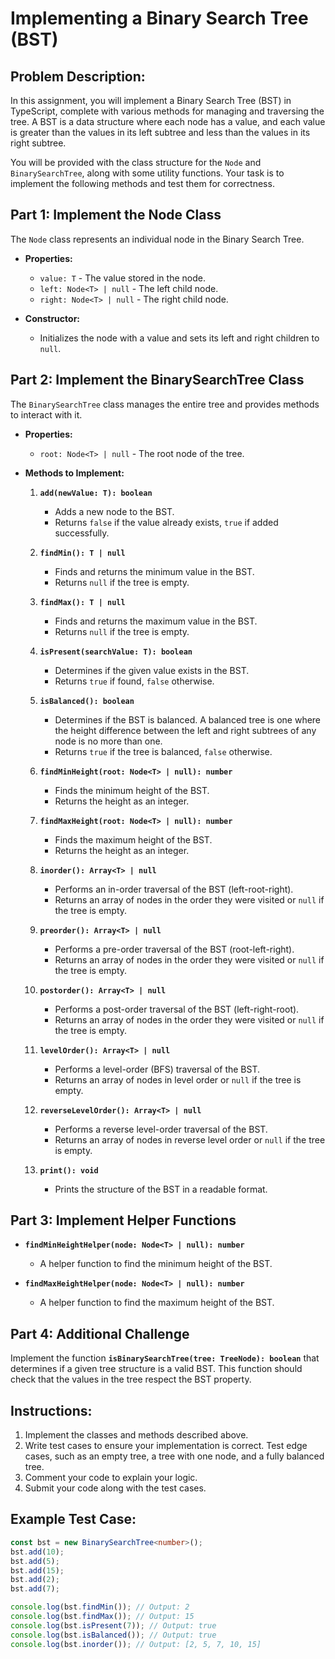# Implementing a Binary Search Tree (BST)

## Problem Description:

In this assignment, you will implement a Binary Search Tree (BST) in TypeScript, complete with various methods for managing and traversing the tree. A BST is a data structure where each node has a value, and each value is greater than the values in its left subtree and less than the values in its right subtree.

You will be provided with the class structure for the `Node` and `BinarySearchTree`, along with some utility functions. Your task is to implement the following methods and test them for correctness.

## Part 1: Implement the Node Class

The `Node` class represents an individual node in the Binary Search Tree.

-   **Properties:**

    -   `value: T` - The value stored in the node.
    -   `left: Node<T> | null` - The left child node.
    -   `right: Node<T> | null` - The right child node.

-   **Constructor:**
    -   Initializes the node with a value and sets its left and right children to `null`.

## Part 2: Implement the BinarySearchTree Class

The `BinarySearchTree` class manages the entire tree and provides methods to interact with it.

-   **Properties:**

    -   `root: Node<T> | null` - The root node of the tree.

-   **Methods to Implement:**

    1. **`add(newValue: T): boolean`**

        - Adds a new node to the BST.
        - Returns `false` if the value already exists, `true` if added successfully.

    2. **`findMin(): T | null`**

        - Finds and returns the minimum value in the BST.
        - Returns `null` if the tree is empty.

    3. **`findMax(): T | null`**

        - Finds and returns the maximum value in the BST.
        - Returns `null` if the tree is empty.

    4. **`isPresent(searchValue: T): boolean`**

        - Determines if the given value exists in the BST.
        - Returns `true` if found, `false` otherwise.

    5. **`isBalanced(): boolean`**

        - Determines if the BST is balanced. A balanced tree is one where the height difference between the left and right subtrees of any node is no more than one.
        - Returns `true` if the tree is balanced, `false` otherwise.

    6. **`findMinHeight(root: Node<T> | null): number`**

        - Finds the minimum height of the BST.
        - Returns the height as an integer.

    7. **`findMaxHeight(root: Node<T> | null): number`**

        - Finds the maximum height of the BST.
        - Returns the height as an integer.

    8. **`inorder(): Array<T> | null`**

        - Performs an in-order traversal of the BST (left-root-right).
        - Returns an array of nodes in the order they were visited or `null` if the tree is empty.

    9. **`preorder(): Array<T> | null`**

        - Performs a pre-order traversal of the BST (root-left-right).
        - Returns an array of nodes in the order they were visited or `null` if the tree is empty.

    10. **`postorder(): Array<T> | null`**

        - Performs a post-order traversal of the BST (left-right-root).
        - Returns an array of nodes in the order they were visited or `null` if the tree is empty.

    11. **`levelOrder(): Array<T> | null`**

        - Performs a level-order (BFS) traversal of the BST.
        - Returns an array of nodes in level order or `null` if the tree is empty.

    12. **`reverseLevelOrder(): Array<T> | null`**

        - Performs a reverse level-order traversal of the BST.
        - Returns an array of nodes in reverse level order or `null` if the tree is empty.

    13. **`print(): void`**
        - Prints the structure of the BST in a readable format.

## Part 3: Implement Helper Functions

-   **`findMinHeightHelper(node: Node<T> | null): number`**

    -   A helper function to find the minimum height of the BST.

-   **`findMaxHeightHelper(node: Node<T> | null): number`**
    -   A helper function to find the maximum height of the BST.

## Part 4: Additional Challenge

Implement the function **`isBinarySearchTree(tree: TreeNode): boolean`** that determines if a given tree structure is a valid BST. This function should check that the values in the tree respect the BST property.

## Instructions:

1. Implement the classes and methods described above.
2. Write test cases to ensure your implementation is correct. Test edge cases, such as an empty tree, a tree with one node, and a fully balanced tree.
3. Comment your code to explain your logic.
4. Submit your code along with the test cases.

## Example Test Case:

```typescript
const bst = new BinarySearchTree<number>();
bst.add(10);
bst.add(5);
bst.add(15);
bst.add(2);
bst.add(7);

console.log(bst.findMin()); // Output: 2
console.log(bst.findMax()); // Output: 15
console.log(bst.isPresent(7)); // Output: true
console.log(bst.isBalanced()); // Output: true
console.log(bst.inorder()); // Output: [2, 5, 7, 10, 15]
```
